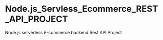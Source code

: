 # Node.js_Servless_Ecommerce_REST_API_PROJECT
Node.js serverless E-commerce backend Rest API Project 
